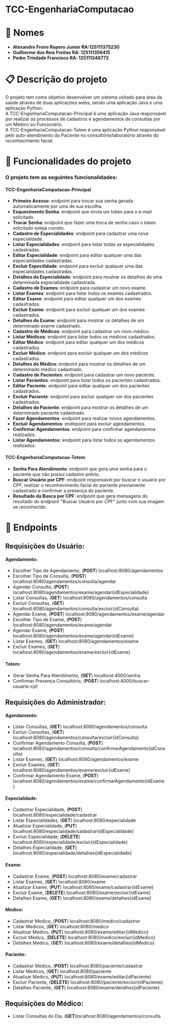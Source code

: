 # TCC-EngenhariaComputacao

# :page_with_curl: Nomes

- **Alexandre Freire Ropero Junior RA:125111375230**
- **Guilherme dos Reis Freitas RA: 125111356415**
- **Pedro Trindade Francisco RA: 125111346772**

# :clipboard: Descrição do projeto

O projeto tem como objetivo desenvolver um sistema voltado para área da saúde através de duas aplicações webs, sendo uma aplicação Java e uma aplicação Python.  
A TCC-EngenhariaComputacao-Principal é uma aplicação Java responsável por realizar os processos de cadastros e agendamentos de consultas por um Médico ou Funcionário.  
A TCC-EngenhariaComputacao-Totem é uma aplicação Python responsável pelo auto-atendimento do Paciente no consultório/laboratório através do reconhecimento facial.  

# :hammer: Funcionalidades do projeto

### O projeto tem as seguintes funcionalidades:

#### TCC-EngenhariaComputacao-Principal

- **Primeiro Acesso**: endpoint para trocar sua senha gerada automaticamente por uma de sua escolha.  
- **Esquecimento Senha**: endpoint que envia um token para o e-mail solicitado.  
- **Trocar Senha**: endpoint que fazer uma troca de senha caso o token solicitado esteja correto.  
- **Cadastro de Especialidades**: endpoint para cadastrar uma nova especialidade.  
- **Listar Especialidades**: endpoint para listar todas as especialidades cadastradas.  
- **Editar Especialidade**: endpoint para editar qualquer uma das especialidades cadastradas.  
- **Excluir Especilidade**: endpoint para excluir qualquer uma das especialidades cadastradas.  
- **Detalhes da Especialidade**: endpoint para mostrar os detalhes de uma determinada especialidade cadastrada.  
- **Cadastro de Exames**: endpoint para cadastrar um novo exame.  
- **Listar Exames**: endpoint para listar todos os exames cadastrados.  
- **Editar Exame**: endpoint para editar qualquer um dos exames cadastrados.  
- **Excluir Exame**: endpoint para excluir qualquer um dos exames cadastrados.  
- **Detalhes do Exame**: endpoint para mostrar os detalhes de um determinado exame cadastrado.   
- **Cadastro de Médicos**: endpoint para cadastrar um novo médico.  
- **Listar Médicos**: endpoint para listar todos os médicos cadastrados.  
- **Editar Médico**: endpoint para editar qualquer um dos médicos cadastrados.  
- **Excluir Médico**: endpoint para excluir qualquer um dos médicos cadastrados.  
- **Detalhes do Médico**: endpoint para mostrar os detalhes de um determinado médico cadastrado.  
- **Cadastro de Pacientes**: endpoint para cadastrar um novo paciente.  
- **Listar Pacientes**: endpoint para listar todos os pacientes cadastrados.  
- **Editar Paciente**: endpoint para editar qualquer um dos pacientes cadastrados.  
- **Excluir Paciente**: endpoint para excluir qualquer um dos pacientes cadastrados.  
- **Detalhes do Paciente**: endpoint para mostrar os detalhes de um determinado paciente cadastrado.  
- **Fazer Agendamentos**: endpoint para realizar novos agendamentos.  
- **Excluir Agendamentos**: endepoint para excluir agendamentos.  
- **Confirmar Agendamentos**: endpoint para confirmar agendamentos realizados.  
- **Listar Agendamentos**: endpoint para listar todos os agendamentos realizados.  

#### TCC-EngenhariaComputacao-Totem

- **Senha Para Atendimento**: endpoint que gera uma senha para o paciente que não possui cadastro prévio.  
- **Buscar Usuário por CPF**: endpoint responsável por buscar o usuário por CPF, realizar o reconhecimento facial do paciente previamente cadastrado e confirmar a presença do paciente.  
- **Resultado da Busca por CPF**: endpoint que gera mensagens do resultado do endpoint "Buscar Usuário por CPF" junto com sua imagem se reconhecido.

# :incoming_envelope: Endpoints

## Requisições do Usuário:

#### Agendamento:

- Escolher Tipo de Agendamento, (**POST**) localhost:8080/agendamentos
- Escolher Tipo de Consulta, (**POST**) localhost:8080/agendamentos/consulta/agendar
- Agendar Consulta, (**POST**) localhost:8080/agendamentos/exame/agendar{idEspecialidade}
- Listar Consultas, (**GET**) localhost:8080/agendamentos/consulta
- Excluir Consultas, (**GET**) localhost:8080/agendamentos/consulta/excluir{idConsulta}
- Agendar Exame, (**POST**) localhost:8080/agendamentos/exame/agendar
- Escolher Tipo de Exame, (**POST**) localhost:8080/agendamentos/exame/agendar
- Agendar Exame, (**POST**) localhost:8080/agendamentos/exame/agendar{idExame}
- Listar Exames, (**GET**) localhost:8080/agendamentos/exame
- Excluir Exames, (**GET**) localhost:8080/agendamentos/exame/excluir{idExame}

#### Totem:

- Gerar Senha Para Atendimento, (**GET**) localhost:4000/senha
- Confirmar Presença Consultório, (**POST**) localhost:4000/buscar-usuario-cpf

## Requisições do Administrador:

#### Agendamento:

- Listar Consultas, (**GET**) localhost:8080/agendamentos/consulta
- Excluir Consultas, (**GET**) localhost:8080/agendamentos/consulta/excluir{idConsulta}
- Confirmar Agendamento Consulta, (**POST**) localhost:8080/agendamentos/consulta/confirmarAgendamento{idConsulta}
- Listar Exames, (**GET**) localhost:8080/agendamentos/exame
- Excluir Exames, (**GET**) localhost:8080/agendamentos/exame/excluir{idExame}
- Confirmar Agendamento Exame, (**POST**) localhost:8080/agendamentos/exame/confirmarAgendamento{idExame}

#### Especialidade:

- Cadastrar Especialidade, (**POST**) localhost:8080/especialidade/cadastrar
- Listar Especialidades, (**GET**) localhost:8080/especialidade
- Atualizar Especialidade, (**PUT**) localhost:8080/especialidade/cadastrar{idEspecialidade}
- Excluir Especialidade, (**DELETE**) localhost:8080/especialidade/excluir{idEspecialidade}
- Detalhes Especialidade, (**GET**) localhost:8080/especialidade/detalhes{idEspecialidade}

#### Exame:

- Cadastrar Exame, (**POST**) localhost:8080/exame/cadastrar
- Listar Exames, (**GET**) localhost:8080/exame
- Atualizar Exame, (**PUT**) localhost:8080/exame/cadastrar{idExame}
- Excluir Exame, (**DELETE**) localhost:8080/exame/excluir{idExame}
- Detalhes Exame, (**GET**) localhost:8080/exame/detalhes{idExame}

#### Medico:

- Cadastrar Medico, (**POST**) localhost:8080/medico/cadastrar
- Listar Medicos, (**GET**) localhost:8080/medico
- Atualizar Medico, (**PUT**) localhost:8080/exame/editar{idMedico}
- Excluir Medico, (**DELETE**) localhost:8080/medico/excluir{idMedico}
- Detalhes Medico, (**GET**) localhost:8080/exame/detalhes{idMedico}

#### Paciente:

- Cadastrar Medico, (**POST**) localhost:8080/paciente/cadastrar  
- Listar Medicos, (**GET**) localhost:8080/paciente
- Atualizar Medico, (**PUT**) localhost:8080/exame/editar{idPaciente}
- Excluir Paciente, (**DELETE**) localhost:8080/paciente/excluir{idPaciente}
- Detalhes Paciente, (**GET**) localhost:8080/exame/detalhes{idPaciente}

## Requisições do Médico:

- Listar Consultas do Dia, (**GET**)localhost:8080/agendamentos/consulta  
